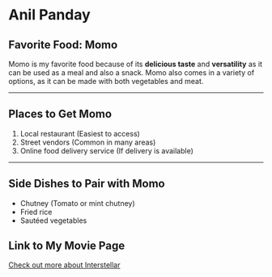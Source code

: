 # Anil Panday

## Favorite Food: Momo

Momo is my favorite food because of its  **delicious taste** and **versatility** as it can be used as a meal and also a snack. Momo also comes in a variety of options, as it can be made with both vegetables and meat.

---

## Places to Get Momo

1. Local restaurant (Easiest to access)
2. Street vendors (Common in many areas)
3. Online food delivery service (If delivery is available)

---

## Side Dishes to Pair with Momo

- Chutney (Tomato or mint chutney)
- Fried rice
- Sautéed vegetables

## Link to My Movie Page

[Check out more about Interstellar](./MyMovie.md)